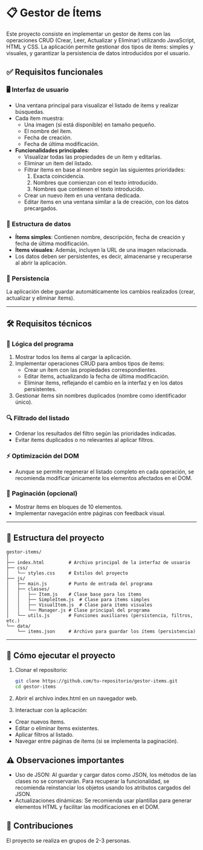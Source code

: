 # 📋 Gestor de Ítems

Este proyecto consiste en implementar un gestor de ítems con las operaciones CRUD (Crear, Leer, Actualizar y Eliminar) utilizando JavaScript, HTML y CSS. La aplicación permite gestionar dos tipos de ítems: simples y visuales, y garantizar la persistencia de datos introducidos por el usuario.

## ✅ Requisitos funcionales

### 🖥️ Interfaz de usuario

- Una ventana principal para visualizar el listado de ítems y realizar búsquedas.
- Cada ítem muestra:
  - Una imagen (si está disponible) en tamaño pequeño.
  - El nombre del ítem.
  - Fecha de creación.
  - Fecha de última modificación.
- **Funcionalidades principales**:
  - Visualizar todas las propiedades de un ítem y editarlas.
  - Eliminar un ítem del listado.
  - Filtrar ítems en base al nombre según las siguientes prioridades:
    1. Exacta coincidencia.
    2.  Nombres que comienzan con el texto introducido.
    3. Nombres que contienen el texto introducido.
  - Crear un nuevo ítem en una ventana dedicada.
  - Editar ítems en una ventana similar a la de creación, con los datos precargados.

### 📂 Estructura de datos

- **Ítems simples**: Contienen nombre, descripción, fecha de creación y fecha de última modificación.
- **Ítems visuales**: Además, incluyen la URL de una imagen relacionada.
- Los datos deben ser persistentes, es decir, almacenarse y recuperarse al abrir la aplicación.

### 💾 Persistencia

La aplicación debe guardar automáticamente los cambios realizados (crear, actualizar y eliminar ítems).

---

## 🛠️ Requisitos técnicos

### 🔧 Lógica del programa

1. Mostrar todos los ítems al cargar la aplicación.
2. Implementar operaciones CRUD para ambos tipos de ítems:
   - Crear un ítem con las propiedades correspondientes.
   - Editar ítems, actualizando la fecha de última modificación.
   - Eliminar ítems, reflejando el cambio en la interfaz y en los datos persistentes.
3. Gestionar ítems sin nombres duplicados (nombre como identificador único).

### 🔍 Filtrado del listado

- Ordenar los resultados del filtro según las prioridades indicadas.
- Evitar ítems duplicados o no relevantes al aplicar filtros.

### ⚡ Optimización del DOM

- Aunque se permite regenerar el listado completo en cada operación, se recomienda modificar únicamente los elementos afectados en el DOM.

### 📄 Paginación (opcional)

- Mostrar ítems en bloques de 10 elementos.
- Implementar navegación entre páginas con feedback visual.

---

## 📂 Estructura del proyecto

```
gestor-items/
│
├── index.html         # Archivo principal de la interfaz de usuario
├── css/
│   └── styles.css     # Estilos del proyecto
├── js/
│   ├── main.js        # Punto de entrada del programa
│   ├── classes/
│   │   ├── Item.js    # Clase base para los ítems
│   │   ├── SimpleItem.js  # Clase para ítems simples
│   │   ├── VisualItem.js  # Clase para ítems visuales
│   │   └── Manager.js # Clase principal del programa
│   └── utils.js       # Funciones auxiliares (persistencia, filtros, etc.)
└── data/
    └── items.json     # Archivo para guardar los ítems (persistencia)
```
---

## 🚀 Cómo ejecutar el proyecto

1. Clonar el repositorio:

   ```bash
   git clone https://github.com/tu-repositorio/gestor-items.git
   cd gestor-items
   ```
2. Abrir el archivo index.html en un navegador web.

3. Interactuar con la aplicación:

- Crear nuevos ítems.
- Editar o eliminar ítems existentes.
- Aplicar filtros al listado.
- Navegar entre páginas de ítems (si se implementa la paginación).

## ⚠️ Observaciones importantes
- Uso de JSON: Al guardar y cargar datos como JSON, los métodos de las clases no se conservarán. Para recuperar la funcionalidad, se recomienda reinstanciar los objetos usando los atributos cargados del JSON.
- Actualizaciones dinámicas: Se recomienda usar plantillas para generar elementos HTML y facilitar las modificaciones en el DOM.

## 👥 Contribuciones
El proyecto se realiza en grupos de 2-3 personas.

